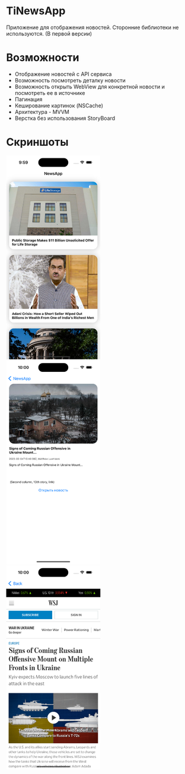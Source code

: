 # TiNewsApp
Приложение для отображения новостей. Сторонние библиотеки не используются. (В первой версии)

# Возможности
 - Отображение новостей с API сервиса
 - Возможность посмотреть деталку новости
 - Возможность открыть WebView для конкретной новости и посмотреть ее в источнике
 - Пагинация
 - Кеширование картинок (NSCache)
 - Архитектура - MVVM
 - Верстка без использования StoryBoard
 
# Скриншоты
<p>
<img src="screenshots/1.png" height="550" /> 
<img src="screenshots/2.png" height="550" /> 
<img src="screenshots/3.png" height="550" />
<p>

 
